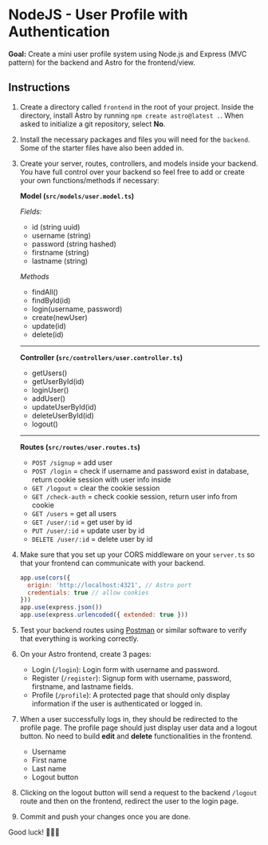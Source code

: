# NodeJS - User Profile with Authentication

**Goal:** Create a mini user profile system using Node.js and Express (MVC pattern) for the backend and Astro for the frontend/view.

## Instructions

1. Create a directory called `frontend` in the root of your project. Inside the directory, install Astro by running `npm create astro@latest .`. When asked to initialize a git repository, select **No**.
2. Install the necessary packages and files you will need for the `backend`. Some of the starter files have also been added in.
3. Create your server, routes, controllers, and models inside your backend. You have full control over your backend so feel free to add or create your own functions/methods if necessary:
  
    **Model (`src/models/user.model.ts`)**

    *Fields:*
    - id (string uuid)
    - username (string)
    - password (string hashed)
    - firstname (string)
    - lastname (string)

    *Methods*
    - findAll()
    - findById(id)
    - login(username, password)
    - create(newUser)
    - update(id)
    - delete(id)

    ---

    **Controller (`src/controllers/user.controller.ts`)**
    - getUsers()
    - getUserById(id)
    - loginUser()
    - addUser()
    - updateUserById(id)
    - deleteUserById(id)
    - logout()

    ---

    **Routes (`src/routes/user.routes.ts`)**
    - `POST /signup` = add user
    - `POST /login` = check if username and password exist in database, return cookie session with user info inside
    - `GET /logout` = clear the cookie session
    - `GET /check-auth` = check cookie session, return user info from cookie
    - `GET /users` = get all users
    - `GET /user/:id` = get user by id
    - `PUT /user/:id` = update user by id
    - `DELETE /user/:id` = delete user by id

4. Make sure that you set up your CORS middleware on your `server.ts` so that your frontend can communicate with your backend.

    ```js
    app.use(cors({
      origin: 'http://localhost:4321', // Astro port
      credentials: true // allow cookies
    }))
    app.use(express.json())
    app.use(express.urlencoded({ extended: true }))
    ```

5. Test your backend routes using [Postman](https://www.postman.com/) or similar software to verify that everything is working correctly.
6. On your Astro frontend, create 3 pages:
    - Login (`/login`): Login form with username and password.
    - Register (`/register`): Signup form with username, password, firstname, and lastname fields.
    - Profile (`/profile`): A protected page that should only display information if the user is authenticated or logged in.
7. When a user successfully logs in, they should be redirected to the profile page. The profile page should just display user data and a logout button. No need to build **edit** and **delete** functionalities in the frontend.
    - Username
    - First name
    - Last name
    - Logout button
8. Clicking on the logout button will send a request to the backend `/logout` route and then on the frontend, redirect the user to the login page.
9. Commit and push your changes once you are done.

Good luck! 🎉🎉🎉
